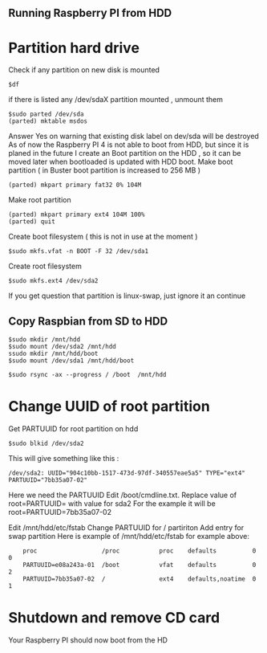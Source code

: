 
## Running Raspberry PI from HDD


# Partition  hard drive
Check if any partition on new disk is mounted 
```
$df
```
if there is listed any  /dev/sdaX  partition mounted , unmount them
```
$sudo parted /dev/sda
(parted) mktable msdos
```
Answer  Yes on warning that existing disk label on dev/sda will be destroyed
As of now the Raspberry PI 4 is not able to boot from  HDD, but since it is planed in the future I create an
Boot partition on the HDD , so it can be moved later when bootloaded is updated with HDD boot.
Make boot partition ( in Buster boot partition is increased  to 256 MB )
```
(parted) mkpart primary fat32 0% 104M
```
Make root partition
```
(parted) mkpart primary ext4 104M 100%
(parted) quit
```

Create boot filesystem ( this is not in use at the moment )
```
$sudo mkfs.vfat -n BOOT -F 32 /dev/sda1
```
Create root filesystem
```
$sudo mkfs.ext4 /dev/sda2
```
If you get question that partition is linux-swap, just ignore it an continue

## Copy  Raspbian from SD to HDD
```
$sudo mkdir /mnt/hdd
$sudo mount /dev/sda2 /mnt/hdd
ssudo mkdir /mnt/hdd/boot
$sudo mount /dev/sda1 /mnt/hdd/boot

$sudo rsync -ax --progress / /boot  /mnt/hdd
```

# Change UUID of root partition
Get PARTUUID  for root partition  on hdd
```
$sudo blkid /dev/sda2
```
This will give something like this :
```
/dev/sda2: UUID="904c10bb-1517-473d-97df-340557eae5a5" TYPE="ext4" PARTUUID="7bb35a07-02"
```
Here we need the PARTUUID
Edit /boot/cmdline.txt.
Replace value of root=PARTUUID= with value for sda2
For the example it will be root=PARTUUID=7bb35a07-02

Edit /mnt/hdd/etc/fstab
Change PARTUUID for   /  partiriton
Add entry for swap partition
Here is example of /mnt/hdd/etc/fstab for example above:
```
    proc                  /proc           proc    defaults          0       0
    PARTUUID=e08a243a-01  /boot           vfat    defaults          0       2
    PARTUUID=7bb35a07-02  /               ext4    defaults,noatime  0       1
```

# Shutdown and remove CD card
Your Raspberry PI should now boot from the HD


